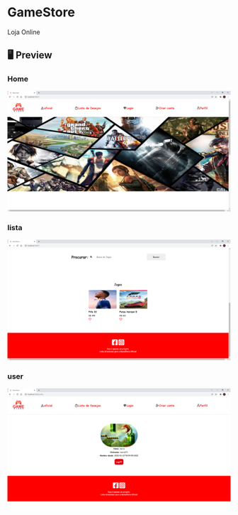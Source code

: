# GameStore
Loja Online

## 🖥 Preview

### Home

<img src="/preview/home.png">   

### lista

<img src="/preview/jogos.png">

### user

<img src="/preview/user.png">
